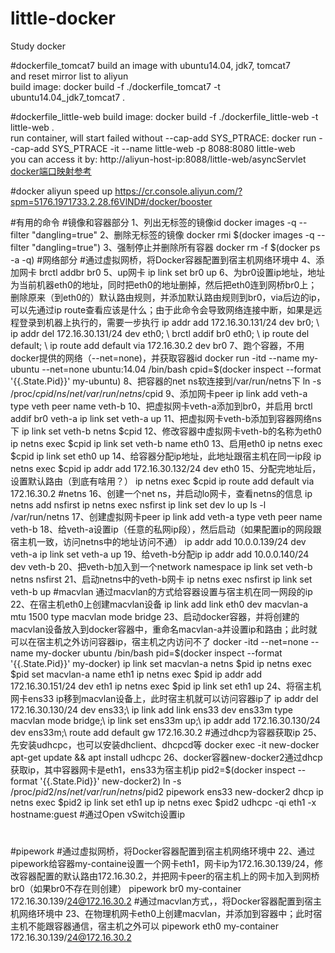 # little-docker
Study docker

#dockerfile_tomcat7
build an image with ubuntu14.04, jdk7, tomcat7  
and reset mirror list to aliyun  
build image:  docker build -f ./dockerfile_tomcat7 -t ubuntu14.04_jdk7_tomcat7 .

#dockerfile_little-web
build image: docker build -f ./dockerfile_little-web -t little-web .   
run container, will start failed without --cap-add SYS_PTRACE: docker run --cap-add SYS_PTRACE -it --name little-web -p 8088:8080 little-web  
you can access it by: http://aliyun-host-ip:8088/little-web/asyncServlet
[docker端口映射参考](https://github.com/yueyemaitian/little-docker.git)  

#docker aliyun speed up
https://cr.console.aliyun.com/?spm=5176.1971733.2.28.f6VlND#/docker/booster

#有用的命令
#镜像和容器部分
1、列出无标签的镜像id
docker images -q --filter "dangling=true"
2、删除无标签的镜像
docker rmi $(docker images -q --filter "dangling=true")
3、强制停止并删除所有容器
docker rm -f $(docker ps -a -q)
#网络部分
#通过虚拟网桥，将Docker容器配置到宿主机网络环境中
4、添加网卡
brctl addbr br0
5、up网卡
ip link set br0 up
6、为br0设置ip地址，地址为当前机器eth0的地址，同时把eth0的地址删掉，然后把eth0连到网桥br0上；删除原来（到eth0的）默认路由规则，并添加默认路由规则到br0，via后边的ip，可以先通过ip route查看应该是什么；由于此命令会导致网络连接中断，如果是远程登录到机器上执行的，需要一步执行
ip addr add 172.16.30.131/24 dev br0; \
ip addr del 172.16.30.131/24 dev eth0; \
brctl addif br0 eth0; \
ip route del default; \
ip route add default via 172.16.30.2 dev br0
7、跑个容器，不用docker提供的网络（--net=none)，并获取容器id
docker run -itd --name my-ubuntu --net=none ubuntu:14.04 /bin/bash
cpid=$(docker inspect --format '{{.State.Pid}}' my-ubuntu)
8、把容器的net ns软连接到/var/run/netns下
ln -s /proc/$cpid/ns/net /var/run/netns/$cpid
9、添加网卡peer
ip link add veth-a type veth peer name veth-b
10、把虚拟网卡veth-a添加到br0，并启用
brctl addif br0 veth-a
ip link set veth-a up
11、把虚拟网卡veth-b添加到容器网络ns下
ip link set veth-b netns $cpid
12、修改容器中虚拟网卡veth-b的名称为eth0
ip netns exec $cpid ip link set veth-b name eth0
13、启用eth0
ip netns exec $cpid ip link set eth0 up
14、给容器分配ip地址，此地址跟宿主机在同一ip段
ip netns exec $cpid ip addr add 172.16.30.132/24 dev eth0
15、分配完地址后，设置默认路由（到底有啥用？）
ip netns exec $cpid ip route add default via 172.16.30.2
#netns
16、创建一个net ns，并启动lo网卡，查看netns的信息
ip netns add nsfirst
ip netns exec nsfirst ip link set dev lo up
ls -l /var/run/netns
17、创建虚拟网卡peer
ip link add veth-a type veth peer name veth-b
18、给veth-a设置ip（任意的私网ip段），然后启动（如果配置ip的网段跟宿主机一致，访问netns中的地址访问不通）
ip addr add 10.0.0.139/24 dev veth-a
ip link set veth-a up
19、给veth-b分配ip
ip addr add 10.0.0.140/24 dev veth-b
20、把veth-b加入到一个network namespace
ip link set veth-b netns nsfirst
21、启动netns中的veth-b网卡
ip netns exec nsfirst ip link set veth-b up
#macvlan 通过macvlan的方式给容器设置与宿主机在同一网段的ip
22、在宿主机eth0上创建macvlan设备
ip link add link eth0 dev macvlan-a mtu 1500 type macvlan mode bridge
23、启动docker容器，并将创建的macvlan设备放入到docker容器中，重命名macvlan-a并设置ip和路由；此时就可以在宿主机之外访问容器ip，宿主机之内访问不了
docker -itd --net=none --name my-docker ubuntu /bin/bash
pid=$(docker inspect --format '{{.State.Pid}}' my-docker)
ip link set macvlan-a netns $pid
ip netns exec $pid set macvlan-a name eth1
ip netns exec $pid ip addr add 172.16.30.151/24 dev eth1
ip netns exec $pid ip link set eth1 up
24、将宿主机网卡ens33 ip移到macvlan设备上，此时宿主机就可以访问容器ip了
ip addr del 172.16.30.130/24 dev ens33;\
ip link add link ens33 dev ens33m type macvlan mode bridge;\
ip link set ens33m up;\
ip addr add 172.16.30.130/24 dev ens33m;\
route add default gw 172.16.30.2
#通过dhcp为容器获取ip
25、先安装udhcpc，也可以安装dhclient、dhcpcd等
docker exec -it new-docker apt-get update && apt install udhcpc
26、docker容器new-docker2通过dhcp获取ip，其中容器网卡是eth1，ens33为宿主机ip
pid2=$(docker inspect --format '{{.State.Pid}}' new-docker2)
ln -s /proc/$pid2/ns/net /var/run/netns/$pid2
pipework ens33 new-docker2 dhcp
ip netns exec $pid2 ip link set eth1 up
ip netns exec $pid2 udhcpc -qi eth1 -x hostname:guest
#通过Open vSwitch设置ip
#

#pipework
#通过虚拟网桥，将Docker容器配置到宿主机网络环境中
22、通过pipework给容器my-containe设置一个网卡eth1，网卡ip为172.16.30.139/24，修改容器配置的默认路由172.16.30.2，并把网卡peer的宿主机上的网卡加入到网桥br0（如果br0不存在则创建）
pipework br0 my-container 172.16.30.139/24@172.16.30.2
#通过macvlan方式，，将Docker容器配置到宿主机网络环境中
23、在物理机网卡eth0上创建macvlan，并添加到容器中；此时宿主机不能跟容器通信，宿主机之外可以
pipework eth0 my-container 172.16.30.139/24@172.16.30.2




